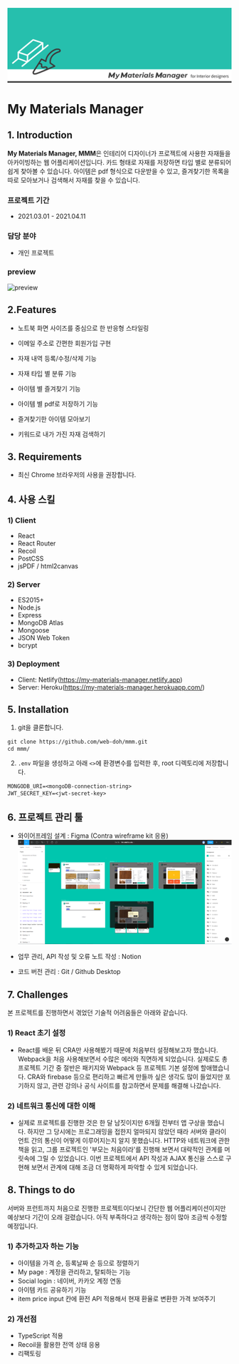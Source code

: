 ![cover](./readme_assets/cover.png)

# My Materials Manager

## 1. Introduction

**My Materials Manager, MMM**은 인테리어 디자이너가 프로젝트에 사용한 자재들을 아카이빙하는 웹 어플리케이션입니다. 카드 형태로 자재를 저장하면 타입 별로 분류되어 쉽게 찾아볼 수 있습니다. 아이템은 pdf 형식으로 다운받을 수 있고, 즐겨찾기한 목록을 따로 모아보거나 검색해서 자재를 찾을 수 있습니다.

### 프로젝트 기간

- 2021.03.01 - 2021.04.11

### 담당 분야

- 개인 프로젝트

### preview

![preview](./readme_assets/preview.gif)

## 2.Features

- 노트북 화면 사이즈를 중심으로 한 반응형 스타일링

- 이메일 주소로 간편한 회원가입 구현

- 자재 내역 등록/수정/삭제 기능
- 자재 타입 별 분류 기능
- 아이템 별 즐겨찾기 기능
- 아이템 별 pdf로 저장하기 기능

- 즐겨찾기한 아이템 모아보기

- 키워드로 내가 가진 자재 검색하기

## 3. Requirements

- 최신 Chrome 브라우저의 사용을 권장합니다.

## 4. 사용 스킬

### 1) Client

- React
- React Router
- Recoil
- PostCSS
- jsPDF / html2canvas

### 2) Server

- ES2015+
- Node.js
- Express
- MongoDB Atlas
- Mongoose
- JSON Web Token
- bcrypt

### 3) Deployment

- Client: Netlify(https://my-materials-manager.netlify.app)
- Server: Heroku(https://my-materials-manager.herokuapp.com/)

## 5. Installation

1. git을 클론합니다.

```
git clone https://github.com/web-doh/mmm.git
cd mmm/
```

2. `.env` 파일을 생성하고 아래 `<>`에 환경변수를 입력한 후, root 디렉토리에 저장합니다.

```
MONGODB_URI=<mongoDB-connection-string>
JWT_SECRET_KEY=<jwt-secret-key>
```

## 6. 프로젝트 관리 툴

- 와이어프레임 설계 : Figma (Contra wireframe kit 응용)
  ![wireframe](./readme_assets/figma.png)

- 업무 관리, API 작성 및 오류 노트 작성 : Notion

- 코드 버전 관리 : Git / Github Desktop

## 7. Challenges

본 프로젝트를 진행하면서 겪었던 기술적 어려움들은 아래와 같습니다.

### 1) React 초기 설정

- React를 배운 뒤 CRA만 사용해봤기 때문에 처음부터 설정해보고자 했습니다. Webpack을 처음 사용해보면서 수많은 에러와 직면하게 되었습니다. 실제로도 총 프로젝트 기간 중 절반은 패키지와 Webpack 등 프로젝트 기본 설정에 할애했습니다. CRA와 firebase 등으로 편리하고 빠르게 만들까 싶은 생각도 많이 들었지만 포기하지 않고, 관련 강의나 공식 사이트를 참고하면서 문제를 해결해 나갔습니다.

### 2) 네트워크 통신에 대한 이해

- 실제로 프로젝트를 진행한 것은 한 달 남짓이지만 6개월 전부터 앱 구상을 했습니다. 하지만 그 당시에는 프로그래밍을 접한지 얼마되지 않았던 때라 서버와 클라이언트 간의 통신이 어떻게 이루어지는지 알지 못했습니다. HTTP와 네트워크에 관한 책을 읽고, 그룹 프로젝트인 '부모는 처음이라'를 진행해 보면서 대략적인 관계를 머릿속에 그릴 수 있었습니다. 이번 프로젝트에서 API 작성과 AJAX 통신을 스스로 구현해 보면서 관계에 대해 조금 더 명확하게 파악할 수 있게 되었습니다.

## 8. Things to do

서버와 프런트까지 처음으로 진행한 프로젝트이다보니 간단한 웹 어플리케이션이지만 예상보다 기간이 오래 걸렸습니다. 아직 부족하다고 생각하는 점이 많아 조금씩 수정할 예정입니다.

### 1) 추가하고자 하는 기능

- 아이템을 가격 순, 등록날짜 순 등으로 정렬하기
- My page : 계정을 관리하고, 탈퇴하는 기능
- Social login : 네이버, 카카오 계정 연동
- 아이템 카드 공유하기 기능
- item price input 칸에 환전 API 적용해서 현재 환율로 변환한 가격 보여주기

### 2) 개선점

- TypeScript 적용
- Recoil을 활용한 전역 상태 응용
- 리팩토링
